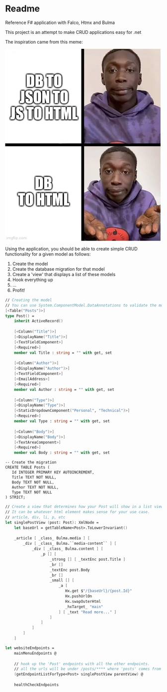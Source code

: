 # Readme

Reference F# application with Falco, Htmx and Bulma

This project is an attempt to make CRUD applications easy for .net

The inspiration came from this meme:

![dbtohtml.png](dbtohtml.png)

Using the application, you should be able to create simple CRUD functionality for a given model as follows:

1. Create the model
2. Create the database migration for that model
3. Create a 'view' that displays a list of these models
4. Hook everything up
5. ...
6. Profit!


```fsharp
// Creating the model
// You can use System.ComponentModel.DataAnnotations to validate the model and the frontend will use them!
[<Table("Posts")>]
type Post() =
    inherit ActiveRecord()

    [<Column("Title")>]
    [<DisplayName("Title")>]
    [<TextFieldComponent>]
    [<Required>]
    member val Title : string = "" with get, set

    [<Column("Author")>]
    [<DisplayName("Author")>]
    [<TextFieldComponent>]
    [<EmailAddress>]
    [<Required>]
    member val Author : string = "" with get, set
    
    [<Column("Type")>]
    [<DisplayName("Type")>]
    [<StaticDropdownComponent("Personal", "Technical")>]
    [<Required>]
    member val Type : string = "" with get, set

    [<Column("Body")>]
    [<DisplayName("Body")>]
    [<TextAreaComponent>]
    [<Required>]
    member val Body : string = "" with get, set
```

```sqlite
-- Create the migration
CREATE TABLE Posts (
   Id INTEGER PRIMARY KEY AUTOINCREMENT,
   Title TEXT NOT NULL,
   Body TEXT NOT NULL,
   Author TEXT NOT NULL,
   Type TEXT NOT NULL
) STRICT;

```

```fsharp
// Create a view that determines how your Post will show in a list view.
// It can be whatever html element makes sense for your use case.
// article, div, li, p, etc
let singlePostView (post: Post): XmlNode =
    let baseUrl = getTableName<Post>.ToLowerInvariant()

    _article [ _class_ Bulma.media ] [
        _div [ _class_ Bulma.``media-content`` ] [
            _div [ _class_ Bulma.content ] [
                _p [] [
                    _strong [] [ _textEnc post.Title ]
                    _br []
                    _textEnc post.Body
                    _br []
                    _small [] [
                        _a [
                           Hx.get $"/{baseUrl}/{post.Id}"
                           Hx.pushUrlOn
                           Hx.swapOuterHtml
                           _hxTarget_ "main"
                        ] [ _text "Read more..." ]
                    ]
                ]
            ]
        ]
    ]
```

```fsharp
let websiteEndpoints =
    mainMenuEndpoints @
    
    // hook up the 'Post' endpoints with all the other endpoints.
    // all the urls will be under /posts/**** where 'posts' comes from the tablename in the model (automatically lowercased)
    (getEndpointListForType<Post> singlePostView parentView) @
    
    healthCheckEndpoints
```

